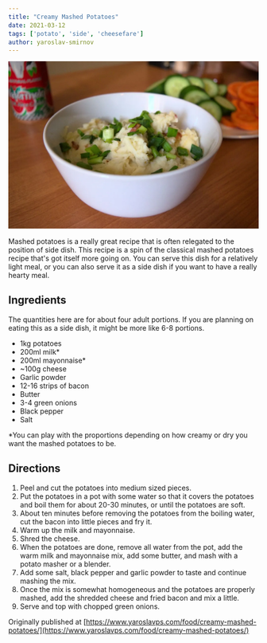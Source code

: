 ```yaml
---
title: "Creamy Mashed Potatoes"
date: 2021-03-12
tags: ['potato', 'side', 'cheesefare']
author: yaroslav-smirnov
---
```


![Creamy Mashed Potatoes](/static/pix/creamy-mashed-potatoes.webp)

Mashed potatoes is a really great recipe that is often relegated to the position
of side dish. This recipe is a spin of the classical mashed potatoes recipe
that's got itself more going on. You can serve this dish for a relatively light
meal, or you can also serve it as a side dish if you want to have a really
hearty meal.

## Ingredients

The quantities here are for about four adult portions. If you are planning on
eating this as a side dish, it might be more like 6-8 portions.

* 1kg potatoes
* 200ml milk*
* 200ml mayonnaise*
* ~100g cheese
* Garlic powder
* 12-16 strips of bacon
* Butter
* 3-4 green onions
* Black pepper
* Salt

\*You can play with the proportions depending on how creamy or dry you want the
mashed potatoes to be.

## Directions

1. Peel and cut the potatoes into medium sized pieces.
2. Put the potatoes in a pot with some water so that it covers the potatoes and
   boil them for about 20-30 minutes, or until the potatoes are soft.
3. About ten minutes before removing the potatoes from the boiling water, cut
   the bacon into little pieces and fry it.
4. Warm up the milk and mayonnaise.
5. Shred the cheese.
6. When the potatoes are done, remove all water from the pot, add the warm milk
   and mayonnaise mix, add some butter, and mash with a potato masher or a
   blender.
7. Add some salt, black pepper and garlic powder to taste and continue mashing
   the mix.
8. Once the mix is somewhat homogeneous and the potatoes are properly mashed,
   add the shredded cheese and fried bacon and mix a little.
9. Serve and top with chopped green onions.

Originally published at [https://www.yaroslavps.com/food/creamy-mashed-potatoes/](https://www.yaroslavps.com/food/creamy-mashed-potatoes/)
